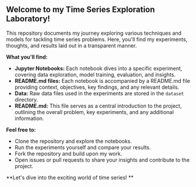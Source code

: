## Welcome to my Time Series Exploration Laboratory! 

This repository documents my journey exploring various techniques and models for tackling time series problems. Here, you'll find my experiments, thoughts, and results laid out in a transparent manner.

**What you'll find:**

* **Jupyter Notebooks:** Each notebook dives into a specific experiment, covering data exploration, model training, evaluation, and insights.
* **README.md files:** Each notebook is accompanied by a README.md file providing context, objectives, key findings, and any relevant details.
* **Data:** Raw data files used in the experiments are stored in the `dataset` directory.
* **README.md:** This file serves as a central introduction to the project, outlining the overall problem, key experiments, and any additional information.

**Feel free to:**

* Clone the repository and explore the notebooks.
* Run the experiments yourself and compare your results.
* Fork the repository and build upon my work.
* Open issues or pull requests to share your insights and contribute to the project.

**Let's dive into the exciting world of time series! **